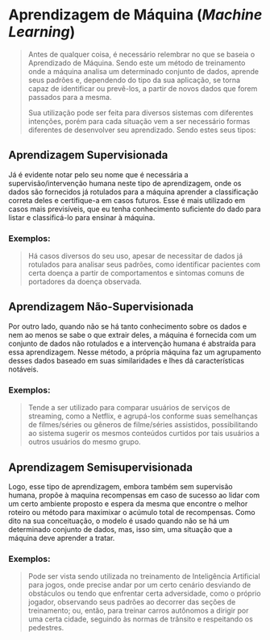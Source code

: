 # Aprendizagem de Máquina (*Machine Learning*)

> Antes de qualquer coisa, é necessário relembrar no que se baseia o Aprendizado de Máquina. Sendo este um método de treinamento onde a máquina analisa um determinado conjunto de dados, aprende seus padrões e, dependendo do tipo da sua aplicação, se torna capaz de identificar ou prevê-los, a partir de novos dados que forem passados para a mesma.
> 
> Sua utilização pode ser feita para diversos sistemas com diferentes intenções, porém para cada situação vem a ser necessário formas diferentes de desenvolver seu aprendizado. Sendo estes seus tipos:

## **Aprendizagem Supervisionada**

Já é evidente notar pelo seu nome que é necessária a supervisão/intervenção humana neste tipo de aprendizagem, onde os dados são fornecidos já rotulados para a máquina aprender a classificação correta deles e certifique-a em casos futuros. Esse é mais utilizado em casos mais previsíveis, que eu tenha conhecimento suficiente do dado para listar e classificá-lo para ensinar à máquina.

### **Exemplos:**

> Há casos diversos do seu uso, apesar de necessitar de dados já rotulados para analisar seus padrões, como identificar pacientes com certa doença a partir de comportamentos e sintomas comuns de portadores da doença observada.

## **Aprendizagem Não-Supervisionada**

Por outro lado, quando não se há tanto conhecimento sobre os dados e nem ao menos se sabe o que extrair deles, a máquina é fornecida com um conjunto de dados não rotulados e a intervenção humana é abstraída para essa aprendizagem. Nesse método, a própria máquina faz um agrupamento desses dados baseado em suas similaridades e lhes dá características notáveis.

### **Exemplos:**

> Tende a ser utilizado para comparar usuários de serviços de streaming, como a Netflix, e agrupá-los conforme suas semelhanças de filmes/séries ou gêneros de filme/séries assistidos, possibilitando ao sistema sugerir os mesmos conteúdos curtidos por tais usuários a outros usuários do mesmo grupo.

## **Aprendizagem Semisupervisionada**

Logo, esse tipo de aprendizagem, embora também sem supervisão humana, propõe à maquina recompensas em caso de sucesso ao lidar com um certo ambiente proposto e espera da mesma que encontre o melhor roteiro ou método para maximixar o acúmulo total de recompensas. Como dito na sua conceituação, o modelo é usado quando não se há um determinado conjunto de dados, mas, isso sim, uma situação que a máquina deve aprender a tratar.

### **Exemplos:**

> Pode ser vista sendo utilizada no treinamento de Inteligência Artificial para jogos, onde precise andar por um certo cenário desviando de obstáculos ou tendo que enfrentar certa adversidade, como o próprio jogador, observando seus padrões ao decorrer das seções de treinamento; ou, então, para treinar carros autônomos a dirigir por uma certa cidade, seguindo às normas de trânsito e respeitando os pedestres. 